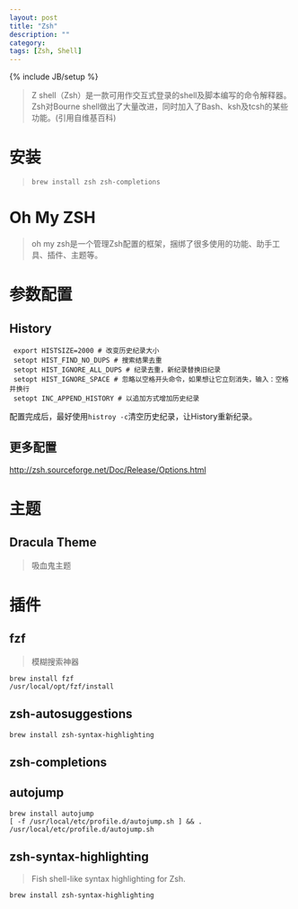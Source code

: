 ```yaml
---
layout: post
title: "Zsh"
description: ""
category: 
tags: [Zsh, Shell]
---
```

{% include JB/setup %}

> Z shell（Zsh）是一款可用作交互式登录的shell及脚本编写的命令解释器。Zsh对Bourne shell做出了大量改进，同时加入了Bash、ksh及tcsh的某些功能。(引用自维基百科)

# 安装

> `brew install zsh zsh-completions`

# Oh My ZSH

> oh my zsh是一个管理Zsh配置的框架，捆绑了很多使用的功能、助手工具、插件、主题等。

# 参数配置

## History

```
 export HISTSIZE=2000 # 改变历史纪录大小
 setopt HIST_FIND_NO_DUPS # 搜索结果去重
 setopt HIST_IGNORE_ALL_DUPS # 纪录去重，新纪录替换旧纪录
 setopt HIST_IGNORE_SPACE # 忽略以空格开头命令，如果想让它立刻消失，输入：空格并换行
 setopt INC_APPEND_HISTORY # 以追加方式增加历史纪录
```

配置完成后，最好使用`histroy -c`清空历史纪录，让History重新纪录。

## 更多配置

http://zsh.sourceforge.net/Doc/Release/Options.html

# 主题

## Dracula Theme
> 吸血鬼主题

# 插件

## fzf 
> 模糊搜索神器

```
brew install fzf
/usr/local/opt/fzf/install
```

## zsh-autosuggestions
```
brew install zsh-syntax-highlighting
```

## zsh-completions



##  autojump

```
brew install autojump
[ -f /usr/local/etc/profile.d/autojump.sh ] && . /usr/local/etc/profile.d/autojump.sh
```

## zsh-syntax-highlighting
> Fish shell-like syntax highlighting for Zsh.

```
brew install zsh-syntax-highlighting
```